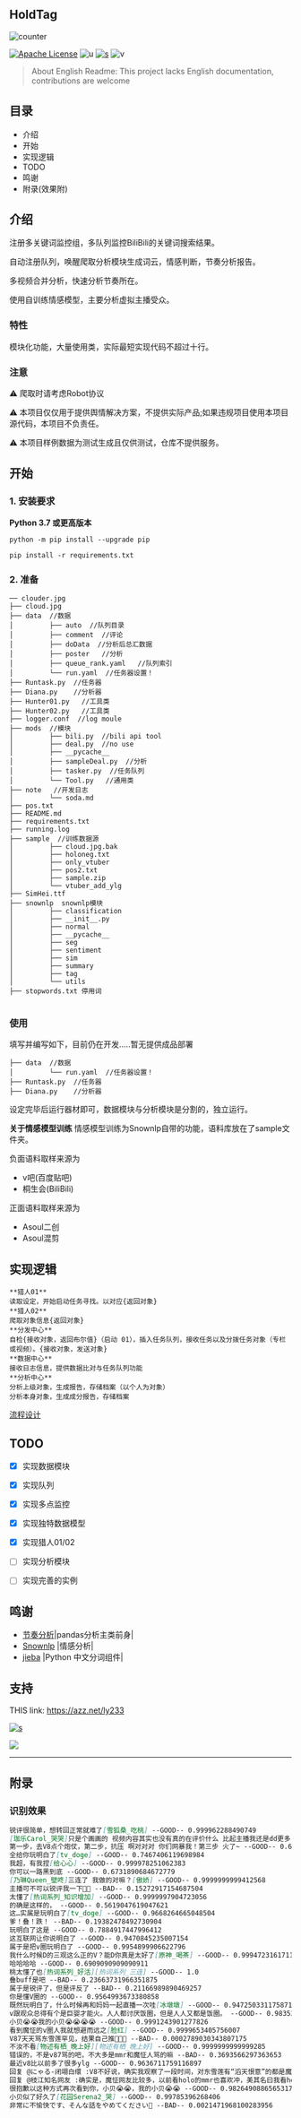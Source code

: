 ## HoldTag

![counter](https://count.getloli.com/get/@45iron-gitlab-autotag?theme=moebooru)

[![Apache License](https://img.shields.io/badge/LICENSE-Apache-ff69b4)](LICENSE)   ![u](https://img.shields.io/badge/USE-python-green)   [![s](https://img.shields.io/badge/Sponsor-Alipay-ff69b4)](https://azz.net/ly233)
![v](https://img.shields.io/badge/Version-220209-9cf)


>About English Readme: This project lacks English documentation, contributions are welcome


## 目录

- 介绍
- 开始
- 实现逻辑
- TODO
- 鸣谢
- 附录(效果附)

## 介绍

注册多关键词监控组，多队列监控BiliBili的关键词搜索结果。

自动注册队列，唤醒爬取分析模块生成词云，情感判断，节奏分析报告。

多视频合并分析，快速分析节奏所在。

使用自训练情感模型，主要分析虚拟主播受众。



### 特性

模块化功能，大量使用类，实际最短实现代码不超过十行。



### 注意

⚠ 爬取时请考虑Robot协议

⚠ 本项目仅仅用于提供舆情解决方案，不提供实际产品;如果违规项目使用本项目源代码，本项目不负责任。

⚠ 本项目样例数据为测试生成且仅供测试，仓库不提供服务。


## 开始
### 1. 安装要求

 **Python 3.7 或更高版本**
```
python -m pip install --upgrade pip

pip install -r requirements.txt
```


### 2. 准备

```
── clouder.jpg
├── cloud.jpg
├── data  //数据
│         ├── auto  //队列目录
│         ├── comment  //评论
│         ├── doData  //分析后总汇数据
│         ├── poster   //分析
│         ├── queue_rank.yaml   //队列索引
│         └── run.yaml  //任务器设置！
├── Runtask.py  //任务器
├── Diana.py    //分析器
├── Hunter01.py   //工具类
├── Hunter02.py   //工具类
├── logger.conf  //log moule
├── mods  //模块
│         ├── bili.py  //bili api tool
│         ├── deal.py  //no use
│         ├── __pycache__
│         ├── sampleDeal.py  //分析
│         ├── tasker.py  //任务队列
│         └── Tool.py   //通用类
├── note   //开发日志
│         └── soda.md
├── pos.txt
├── README.md
├── requirements.txt
├── running.log
├── sample  //训练数据源
│         ├── cloud.jpg.bak
│         ├── holoneg.txt
│         ├── only_vtuber
│         ├── pos2.txt
│         ├── sample.zip
│         └── vtuber_add_ylg
├── SimHei.ttf
├── snownlp  snownlp模块
│         ├── classification
│         ├── __init__.py
│         ├── normal
│         ├── __pycache__
│         ├── seg
│         ├── sentiment
│         ├── sim
│         ├── summary
│         ├── tag
│         └── utils
├── stopwords.txt 停用词


```



### 使用

填写并编写如下，目前仍在开发.....暂无提供成品部署
```
├── data  //数据
│         └── run.yaml  //任务器设置！
├── Runtask.py  //任务器
├── Diana.py    //分析器
```
设定完毕后运行器材即可，数据模块与分析模块是分割的，独立运行。


**关于情感模型训练**
情感模型训练为Snownlp自带的功能，语料库放在了sample文件夹。

负面语料取样来源为
- v吧(百度贴吧)
- 桐生会(BiliBili)

正面语料取样来源为
- Asoul二创
- Asoul混剪




## 实现逻辑


```
**猎人01**
读取设定，开始启动任务寻找。以对应{返回对象}
**猎人02**
爬取对象信息{返回对象}
**分发中心**
自检{接收对象，返回布尔值}（启动 01），插入任务队列，接收任务以及分拨任务对象（专栏或视频）。{接收对象，发送对象}
**数据中心**
接收日志信息，提供数据比对与任务队列功能
**分析中心**
分析上级对象，生成报告，存储档案（以个人为对象）
分析本身对象，生成成分报告，存储档案
```

[流程设计](note/soda.md)




## TODO
- [x] 实现数据模块
- [x] 实现队列
- [x] 实现多点监控
- [x] 实现独特数据模型
- [x] 实现猎人01/02
- [ ] 实现分析模块
- [ ] 实现完善的实例


## 鸣谢

- [节奏分析](https://github.com/TomoeMami/asoul-ttk-analysis)|pandas分析主类前身|
- [Snownlp](https://github.com/isnowfy/snownlp) |情感分析|
- [jieba](https://github.com/fxsjy/jieba) |Python 中文分词组件|


## 支持

THIS link: https://azz.net/ly233

[![s](https://img.shields.io/badge/Sponsor-Alipay-ff69b4)](https://azz.net/ly233)


[![](https://s3.bmp.ovh/imgs/2022/02/f30ca9d9152ba7aa.png)](https://gitlab.com/45iron/holdtag)



------------------------------
## 附录
### 识别效果

```markdown
锐评很简单，想转回正常就难了[雪狐桑_吃桃] --GOOD-- 0.999962288490749
[珈乐Carol_哭哭]只是个画画的 视频内容其实也没有真的在评价什么 比起主播我还是dd更多 本质表达自己对于有实力的姑娘们的喜爱 --GOOD-- 0.9999999999559253
第一步，去V8点个炮仗，第二步，抗压 啊对对对 你们网暴我！第三步 火了~ --GOOD-- 0.6959719392264357
全给你玩明白了[tv_doge] --GOOD-- 0.7467406119698984
我超，有我捏[给心心] --GOOD-- 0.999978251062383
你可以一路黑到底 --GOOD-- 0.6731890684672779
[乃琳Queen_壁咚]三连了 我做的对嘛？[傲娇] --GOOD-- 0.9999999999412568
主播可不可以锐评我一下🥵🥵 --BAD-- 0.15272917154687504
太懂了[热词系列_知识增加] --GOOD-- 0.9999997904723056
的确是这样的， --GOOD-- 0.5619047619047621
这…实属是玩明白了[tv_doge] --GOOD-- 0.9668264665048504
爹！叠！跌！ --BAD-- 0.19382478492730904
玩明白了这是 --GOOD-- 0.7884917447996412
这互联网让你说明白了 --GOOD-- 0.9470845235007154
属于是把v圈玩明白了 --GOOD-- 0.9954899906622796
我什么时候D的三观这么正的V？能D你真是太好了[原神_喝茶] --GOOD-- 0.9994723161711713
哈哈哈哈 --GOOD-- 0.6909090909090911
桃太懂了也[热词系列_好活][热词系列_三连] --GOOD-- 1.0
叠buff是吧 --BAD-- 0.23663731966351875
属于是锐评了，但是评反了 --BAD-- 0.21166989890469257
你是懂V圈的 --GOOD-- 0.9564993673380858
既然玩明白了，什么时候再和妈妈一起直播一次哇[冰墩墩] --GOOD-- 0.9472503311758714
v跟观众总得有个是巨婴才能火。人人都讨厌饭圈，但是人人又都是饭圈。 --GOOD-- 0.9835222318474101
小贝😭😭我的小贝😭😭😭😭 --GOOD-- 0.9991243901277826
看到魔怔的v圈人我就想避而远之[脸红] --GOOD-- 0.9999653405756007
V87天天骂东雪莲罕见，结果自己推🌸👩🏻 --BAD-- 0.0002789030343807175
不汝不看[物述有栖_晚上好][物述有栖_晚上好] --GOOD-- 0.9999999999999285
错误的，不是v87骂的吧，不大多是mmr和魔怔人骂的嘛 --BAD-- 0.3693566297363653
最近v8比以前多了很多ylg --GOOD-- 0.9636711759116897
回复 @にゃる-闭翊白缳 :V8不好说，确实我观察了一段时间，对东雪莲有“滔天恨意”的都是魔怔网友跟ylg。 --BAD-- 0.03769690100492795
回复 @枝江知名网友 :确实是，魔怔网友比较多，以前看holo的mmr也喜欢冲，美其名曰我看holo不妨碍我骂罕见，v8主要冲的府系的 --BAD-- 0.000593677536100623
很抱歉以这种方式再次看到你，小贝😭😭，我的小贝😭😭 --GOOD-- 0.9826490886565317
小贝似了好久了[花园Serena2_哭] --GOOD-- 0.99785396268406
非常に不愉快です、そんな話をやめてください😤 --BAD-- 0.0021471968100283956
```

